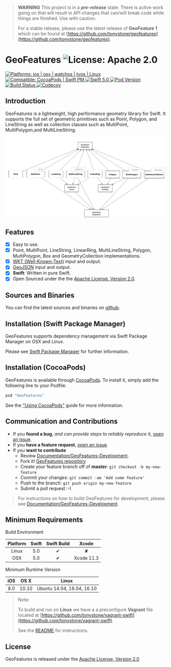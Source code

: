 
> **WARNING** This project is in a **_pre-release_** state. There is active work going on that will result in API changes that can/will break code while things are finished.  Use with caution.
>
>  For a stable release, please use the latest release of **GeoFeature 1** which can be found at [https://github.com/tonystone/geofeatures](https://github.com/tonystone/geofeatures). 

# GeoFeatures ![License: Apache 2.0](https://img.shields.io/badge/License-Apache%202.0-lightgray.svg?style=flat)

<a href="https://github.com/tonystone/geofeatures2/" target="_blank">
    <img src="https://img.shields.io/badge/Platforms-ios%20%7C%20osx%20%7C%20watchos%20%7C%20tvos%20%7C%20linux%20-lightgray.svg?style=flat" alt="Platforms: ios | osx | watchos | tvos | Linux">
</a>
<a href="https://github.com/tonystone/geofeatures2/" target="_blank">
    <img src="https://img.shields.io/badge/Compatible-CocoaPods%20%7C%20Swift%20PM-lightgray.svg?style=flat" alt="Compatible: CocoaPods | Swift PM">
</a>
<a href="https://github.com/tonystone/geofeatures2/" target="_blank">
   <img src="https://img.shields.io/badge/Swift-5.0-orange.svg?style=flat" alt="Swift 5.0">
</a>
<a href="https://github.com/tonystone/geofeatures2/" target="_blank">
   <img src="https://img.shields.io/cocoapods/v/GeoFeatures.svg?style=flat" alt="Pod Version">
</a>
<a href="https://github.com/tonystone/geofeatures2/" target="_blank">
   <img src="https://travis-ci.org/tonystone/geofeatures2.svg?branch=master" alt="Build Status">
</a>
<a href="https://codecov.io/gh/tonystone/geofeatures2">
   <img src="https://codecov.io/gh/tonystone/geofeatures2/branch/master/graph/badge.svg?token=pR1BEC4A1s" alt="Codecov" />
</a>

## Introduction

GeoFeatures is a lightweight, high performance geometry library for Swift.  It supports the full set of geometric primitives such as Point, Polygon, and LineString as well as collection classes such as MultiPoint, MultiPolygon,and MultiLineString.

![Inheritance Diagram](Documentation/GeoFeatures-Inheritance-Diagram.png)

## Features
- [x] Easy to use.
- [x] Point, MultiPoint, LineString, LinearRing, MultiLineString, Polygon, MultiPolygon, Box and GeometryCollection implementations.
- [x] [WKT (Well-Known-Text)](https://en.wikipedia.org/wiki/Well-known_text) input and output.
- [x] [GeoJSON](https://tools.ietf.org/html/rfc7946) input and output.
- [x] **Swift**: Written in pure Swift.
- [x] Open Sourced under the the [Apache License, Version 2.0](http://www.apache.org/licenses/LICENSE-2.0.html).

## Sources and Binaries

You can find the latest sources and binaries on [github](https://github.com/tonystone/geofeatures2).

## Installation (Swift Package Manager)

GeoFeatures  supports dependency management via Swift Package Manager on OSX and Linux.

Please see [Swift Package Manager](https://swift.org/package-manager/#conceptual-overview) for further information.

## Installation (CocoaPods)

GeoFeatures is available through [CocoaPods](http://cocoapods.org). To install
it, simply add the following line to your Podfile:

```ruby
pod "GeoFeatures"
```
See the ["Using CocoaPods"](https://guides.cocoapods.org/using/using-cocoapods.html) guide for more information.

## Communication and Contributions

- If you **found a bug**, _and can provide steps to reliably reproduce it_, [open an issue](https://github.com/tonystone/geofeatures2/issues).
- If you **have a feature request**, [open an issue](https://github.com/tonystone/geofeatures2/issues).
- If you **want to contribute**
   - Review  [Documentation/GeoFeatures-Development](Documentation/GeoFeatures-Development.md).
   - Fork it! [GeoFeatures repository](https://github.com/tonystone/geofeatures2)
   - Create your feature branch off of **master**: `git checkout -b my-new-feature`
   - Commit your changes: `git commit -am 'Add some feature'`
   - Push to the branch: `git push origin my-new-feature`
   - Submit a pull request :-)
   
> For instructions on how to build GeoFeatures for development, please see [Documentation/GeoFeatures-Development](Documentation/GeoFeatures-Development.md).


## Minimum Requirements

Build Environment

| Platform | Swift | Swift Build | Xcode |
|:--------:|:-----:|:----------:|:------:|
| Linux    | 5.0| &#x2714; | &#x2718; |
| OSX      | 5.0| &#x2714; | Xcode 11.3 |

Minimum Runtime Version

| iOS |  OS X | Linux |
|:---:|:-----:|:------------:|
| 8.0 | 10.10 | Ubuntu 14.04, 16.04, 16.10 |

> Note:
>
> To build and run on **Linux** we have a a preconfigure **Vagrant** file located at [https://github.com/tonystone/vagrant-swift](https://github.com/tonystone/vagrant-swift)
>
> See the [README](https://github.com/tonystone/vagrant-swift/blob/master/README.md) for instructions.
> 
   
## License

GeoFeatures is released under the [Apache License, Version 2.0](http://www.apache.org/licenses/LICENSE-2.0.html)
